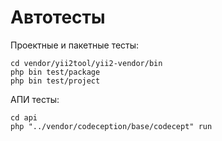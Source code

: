 Автотесты
===

Проектные и пакетные тесты:

```
cd vendor/yii2tool/yii2-vendor/bin
php bin test/package
php bin test/project
```

АПИ тесты:

```
cd api
php "../vendor/codeception/base/codecept" run
```
